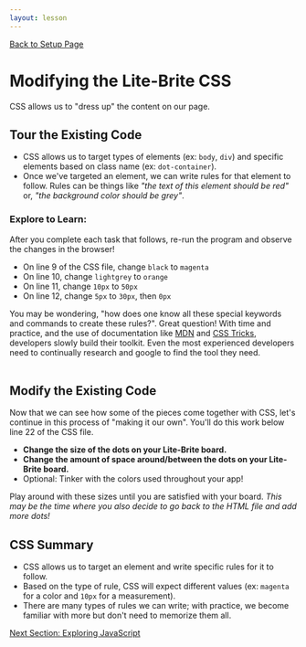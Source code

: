 ```yaml
---
layout: lesson
---
```


<a href="../">Back to Setup Page</a>

# Modifying the Lite-Brite CSS

CSS allows us to "dress up" the content on our page.

## Tour the Existing Code

- CSS allows us to target types of elements (ex: `body`, `div`) and specific elements based on class name (ex: `dot-container`).
- Once we've targeted an element, we can write rules for that element to follow. Rules can be things like _"the text of this element should be red"_ or, _"the background color should be grey"_.

### Explore to Learn:

After you complete each task that follows, re-run the program and observe the changes in the browser!
- On line 9 of the CSS file, change `black` to `magenta`
- On line 10, change `lightgrey` to `orange`
- On line 11, change `10px` to `50px`
- On line 12, change `5px` to `30px`, then `0px`

You may be wondering, "how does one know all these special keywords and commands to create these rules?". Great question! With time and practice, and the use of documentation like [MDN](https://developer.mozilla.org/en-US/docs/Web/CSS) and [CSS Tricks](https://css-tricks.com/almanac/), developers slowly build their toolkit. Even the most experienced developers need to continually research and google to find the tool they need.
<br>
<br>

<div class="try-it-new">
  <h2>Modify the Existing Code</h2>
  <p>Now that we can see how some of the pieces come together with CSS, let's continue in this process of "making it our own". You'll do this work below line 22 of the CSS file.</p>
  <ul>
  <li><strong>Change the size of the dots on your Lite-Brite board.</strong></li>
  <li><strong>Change the amount of space around/between the dots on your Lite-Brite
  board.</strong></li>
  <li>Optional: Tinker with the colors used throughout your app!</li>
  </ul>
  <p>Play around with these sizes until you are satisfied with your board. <em>This may be the time where you also decide to go back to the HTML file and add more dots!</em></p>
</div>

## CSS Summary

- CSS allows us to target an element and write specific rules for it to follow.
- Based on the type of rule, CSS will expect different values (ex: `magenta` for a color and `10px` for a measurement).
- There are many types of rules we can write; with practice, we become familiar with more but don't need to memorize them all.

<a href="../js-1">Next Section: Exploring JavaScript</a>
